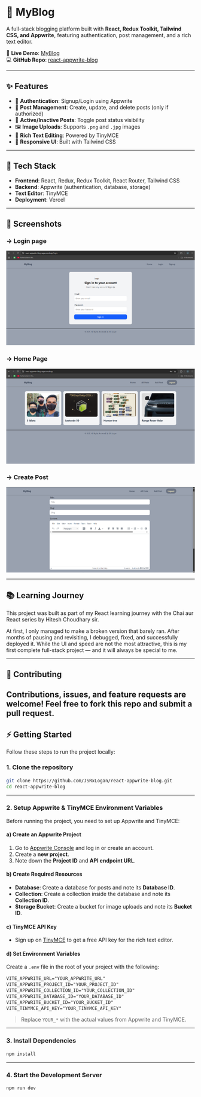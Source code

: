 # 📖 MyBlog

A full-stack blogging platform built with **React, Redux Toolkit, Tailwind CSS, and Appwrite**, featuring authentication, post management, and a rich text editor.

🔗 **Live Demo**: [MyBlog](https://react-appwrite-blog-sage.vercel.app/)  
💻 **GitHub Repo**: [react-appwrite-blog](https://github.com/JSRxLogan/react-appwrite-blog)

---

## ✨ Features

- 🔐 **Authentication**: Signup/Login using Appwrite  
- 📝 **Post Management**: Create, update, and delete posts (only if authorized)  
- 📄 **Active/Inactive Posts**: Toggle post status visibility  
- 🖼️ **Image Uploads**: Supports `.png` and `.jpg` images  
- 🎨 **Rich Text Editing**: Powered by TinyMCE  
- 📱 **Responsive UI**: Built with Tailwind CSS  

---

## 🚀 Tech Stack

- **Frontend**: React, Redux, Redux Toolkit, React Router, Tailwind CSS  
- **Backend**: Appwrite (authentication, database, storage)  
- **Text Editor**: TinyMCE  
- **Deployment**: Vercel  

---

## 📸 Screenshots

### -> Login page
![alt text](image.png)

### -> Home Page
![alt text](image-1.png)

### -> Create Post
![alt text](image-2.png)

---

## 📚 Learning Journey

This project was built as part of my React learning journey with the Chai aur React series by Hitesh Choudhary sir.

At first, I only managed to make a broken version that barely ran. After months of pausing and revisiting, I debugged, fixed, and successfully deployed it. While the UI and speed are not the most attractive, this is my first complete full-stack project — and it will always be special to me.

---

## 🤝 Contributing

Contributions, issues, and feature requests are welcome!
Feel free to fork this repo and submit a pull request.
---




## ⚡ Getting Started

Follow these steps to run the project locally:

### 1. Clone the repository

```bash
git clone https://github.com/JSRxLogan/react-appwrite-blog.git
cd react-appwrite-blog
````

---

### 2. Setup Appwrite & TinyMCE Environment Variables

Before running the project, you need to set up Appwrite and TinyMCE:

#### a) Create an Appwrite Project

1. Go to [Appwrite Console](https://appwrite.io/) and log in or create an account.
2. Create a **new project**.
3. Note down the **Project ID** and **API endpoint URL**.

#### b) Create Required Resources

* **Database**: Create a database for posts and note its **Database ID**.
* **Collection**: Create a collection inside the database and note its **Collection ID**.
* **Storage Bucket**: Create a bucket for image uploads and note its **Bucket ID**.

#### c) TinyMCE API Key

* Sign up on [TinyMCE](https://www.tiny.cloud/) to get a free API key for the rich text editor.

#### d) Set Environment Variables

Create a `.env` file in the root of your project with the following:

```env
VITE_APPWRITE_URL="YOUR_APPWRITE_URL"
VITE_APPWRITE_PROJECT_ID="YOUR_PROJECT_ID"
VITE_APPWRITE_COLLECTION_ID="YOUR_COLLECTION_ID"
VITE_APPWRITE_DATABASE_ID="YOUR_DATABASE_ID"
VITE_APPWRITE_BUCKET_ID="YOUR_BUCKET_ID"
VITE_TINYMCE_API_KEY="YOUR_TINYMCE_API_KEY"
```

> Replace `YOUR_*` with the actual values from Appwrite and TinyMCE.

---

### 3. Install Dependencies

```bash
npm install
```

---

### 4. Start the Development Server

```bash
npm run dev
```


